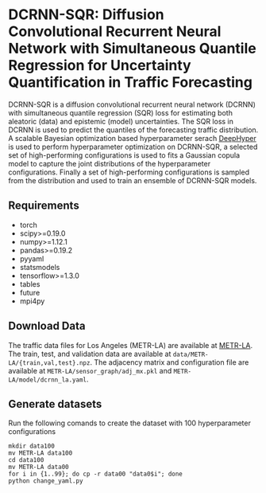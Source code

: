 # DCRNN-SQR: Diffusion Convolutional Recurrent Neural Network with Simultaneous Quantile Regression for Uncertainty Quantification in Traffic Forecasting

DCRNN-SQR is a diffusion convolutional recurrent neural network (DCRNN) with simultaneous quantile regression (SQR) loss for estimating both aleatoric (data) 
and epistemic (model) uncertainties. The SQR loss in DCRNN is used to predict the quantiles of the forecasting traffic distribution. A scalable Bayesian optimization 
based hyperparameter serach [DeepHyper](https://deephyper.readthedocs.io/en/latest/) is used to perform hyperparameter optimization on DCRNN-SQR, a selected set 
of high-performing configurations is used to fits a Gaussian copula model to capture the joint distributions of the hyperparameter configurations. Finally a set 
of high-performing configurations is sampled from the distribution and used to train an ensemble of DCRNN-SQR models.


## Requirements
* torch
* scipy>=0.19.0
* numpy>=1.12.1
* pandas>=0.19.2
* pyyaml
* statsmodels
* tensorflow>=1.3.0
* tables
* future
* mpi4py

## Download Data

The traffic data files for Los Angeles (METR-LA) are available at [METR-LA](https://anl.box.com/s/ptjgb2jcpf122jtooml5ew55x0ubibxq). The train, test, and validation data are available at `data/METR-LA/{train,val,test}.npz`. The adjacency matrix and configuration file are available at `METR-LA/sensor_graph/adj_mx.pkl` and `METR-LA/model/dcrnn_la.yaml`.

## Generate datasets 
Run the following comands to create the dataset with 100 hyperparameter configurations 

```no-highlight
mkdir data100
mv METR-LA data100
cd data100
mv METR-LA data00
for i in {1..99}; do cp -r data00 "data0$i"; done
python change_yaml.py
```
